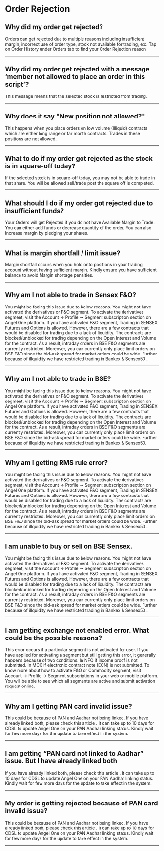 # Order Rejection

## Why did my order get rejected?

Orders can get rejected due to multiple reasons including insufficient margin, incorrect use of order type, stock not available for trading, etc.
Tap on Order History under Orders tab to find your Order Rejection reason

---

## Why did my order get rejected with a message ‘member not allowed to place an order in this script’?

This message means that the selected stock is restricted from trading.

---

## Why does it say "New position not allowed?"

This happens when you place orders on low volume (Illiquid) contracts which are either long range or far month contracts. Trades in these positions are not allowed.

---

## What to do if my order got rejected as the stock is in square-off today?

If the selected stock is in square-off today, you may not be able to trade in that share. You will be allowed sell/trade post the square off is completed.

---

## What should I do if my order got rejected due to insufficient funds?

Your Orders will get Rejected if you do not have Available Margin to Trade. You can either add funds or decrease quantity of the order. You can also Increase margin by pledging your shares.

---

## What is margin shortfall / limit issue?

Margin shortfall occurs when you hold onto positions in your trading account without having sufficient margin. Kindly ensure you have sufficient balance to avoid Margin shortage penalties.

---

## Why am I not able to trade in Sensex F&O?

You might be facing this issue due to below reasons.
You might not have activated the derivatives or F&O segment. To activate the derivatives segment, visit the Account → Profile → Segment subscription section on Angel One platform.
If you have activated F&O segment,
Trading in SENSEX Futures and Options is allowed. However, there are a few contracts that would be disabled for trading due to a lack of liquidity. The contracts are blocked/unblocked for trading depending on the Open Interest and Volume for the contract.
As a result, intraday orders in BSE F&O segments are currently restricted. Moreover, you can currently only place limit orders on BSE F&O since the bid-ask spread for market orders could be wide.
Further because of illquidity we have restricted trading in
Bankex & Sensex50
.

---

## Why am I not able to trade in BSE?

You might be facing this issue due to below reasons.
You might not have activated the derivatives or F&O segment. To activate the derivatives segment, visit the Account → Profile → Segment subscription section on Angel One platform.
If you have activated F&O segment,
Trading in SENSEX Futures and Options is allowed. However, there are a few contracts that would be disabled for trading due to a lack of liquidity. The contracts are blocked/unblocked for trading depending on the Open Interest and Volume for the contract.
As a result, intraday orders in BSE F&O segments are currently restricted. Moreover, you can currently only place limit orders on BSE F&O since the bid-ask spread for market orders could be wide.
Further because of illquidity we have restricted trading in
Bankex & Sensex50.

---

## Why am I getting RMS rule error?

You might be facing this issue due to below reasons.
You might not have activated the derivatives or F&O segment. To activate the derivatives segment, visit the Account → Profile → Segment subscription section on Angel One platform.
If you have activated F&O segment,
Trading in SENSEX Futures and Options is allowed. However, there are a few contracts that would be disabled for trading due to a lack of liquidity. The contracts are blocked/unblocked for trading depending on the Open Interest and Volume for the contract.
As a result, intraday orders in BSE F&O segments are currently restricted. Moreover, you can currently only place limit orders on BSE F&O since the bid-ask spread for market orders could be wide.
Further because of illquidity we have restricted trading in
Bankex & Sensex50
.

---

## I am unable to buy or sell on BSE Sensex.

You might be facing this issue due to below reasons.
You might not have activated the derivatives or F&O segment. To activate the derivatives segment, visit the Account → Profile → Segment subscription section on Angel One platform.
If you have activated F&O segment,
Trading in SENSEX Futures and Options is allowed. However, there are a few contracts that would be disabled for trading due to a lack of liquidity. The contracts are blocked/unblocked for trading depending on the Open Interest and Volume for the contract.
As a result, intraday orders in BSE F&O segments are currently restricted. Moreover, you can currently only place limit orders on BSE F&O since the bid-ask spread for market orders could be wide.
Further because of illquidity we have restricted trading in
Bankex & Sensex50
.

---

## I am getting exchange not enabled error. What could be the possible reasons?

This error occurs if a particular segment is not activated for user. If you have applied for activating a segment but still getting this error, it generally happens because of two conditions.
In NFO if income proof is not submitted.
In MCX if electronic contract note (ECN) is not submitted.
To know more about how to activate F&O or Commodity segment, visit Account → Profile → Segment subscriptions in your web or mobile platform. You will be able to see which all segments are active and submit activation request online.

---

## Why am I getting PAN card invalid issue?

This could be because of PAN and Aadhar not being linked. If you have already linked both, please
check this article
.
It can take up to 10 days for CDSL to update Angel One on your PAN Aadhar linking status. Kindly wait for few more days for the update to take effect in the system.

---

## I am getting “PAN card not linked to Aadhar” issue. But I have already linked both

If you have already linked both, please
check this article
.
It can take up to 10 days for CDSL to update Angel One on your PAN Aadhar linking status. Kindly wait for few more days for the update to take effect in the system.

---

## My order is getting rejected because of PAN card invalid issue?

This could be because of PAN and Aadhar not being linked.
If you have already linked both, please
check this article
.
It can take up to 10 days for CDSL to update Angel One on your PAN Aadhar linking status. Kindly wait for few more days for the update to take effect in the system.

---

